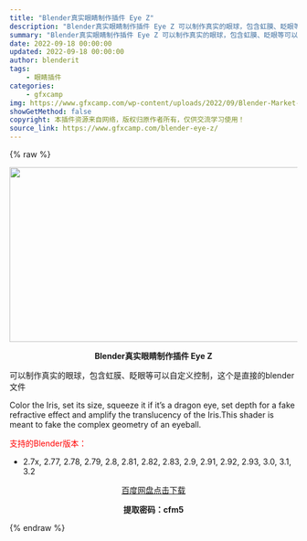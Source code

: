 ```yaml
---
title: "Blender真实眼睛制作插件 Eye Z"
description: "Blender真实眼睛制作插件 Eye Z 可以制作真实的眼球，包含虹膜、眨眼等可以自定义控制，这个是直接的blender文件 Color the Iris, set its size, squeez..."
summary: "Blender真实眼睛制作插件 Eye Z 可以制作真实的眼球，包含虹膜、眨眼等可以自定义控制，这个是直接的blender文件 Color the Iris, set its size, squeez..."
date: 2022-09-18 00:00:00
updated: 2022-09-18 00:00:00
author: blenderit
tags: 
    - 眼睛插件
categories:
    - gfxcamp
img: https://www.gfxcamp.com/wp-content/uploads/2022/09/Blender-Market-–-Eye-Z.jpg
showGetMethod: false
copyright: 本插件资源来自网络，版权归原作者所有，仅供交流学习使用！
source_link: https://www.gfxcamp.com/blender-eye-z/
---
```


{% raw %}
<div><p><img decoding="async" class="aligncenter size-full wp-image-106978" src="https://www.gfxcamp.com/wp-content/uploads/2022/09/Blender-Market-%E2%80%93-Eye-Z.jpg" data-src="https://www.gfxcamp.com/wp-content/uploads/2022/09/Blender-Market-–-Eye-Z.jpg" alt="" width="590" height="306" data-srcset="https://www.gfxcamp.com/wp-content/uploads/2022/09/Blender-Market-–-Eye-Z.jpg 590w, https://www.gfxcamp.com/wp-content/uploads/2022/09/Blender-Market-–-Eye-Z-150x78.jpg 150w" data-sizes="(max-width: 590px) 100vw, 590px"></p><p style="text-align: center;"><strong>Blender真实眼睛制作插件 Eye Z</strong></p><p>可以制作真实的眼球，包含虹膜、眨眼等可以自定义控制，这个是直接的blender文件</p><p>Color the Iris, set its size, squeeze it if it’s a dragon eye, set depth for a fake refractive effect and amplify the translucency of the Iris.This shader is meant to fake the complex geometry of an eyeball.</p><p style="text-align: left;"><span style="color: #ff0000;">支持的Blender版本：</span></p><ul>
<li style="text-align: left;">2.7x, 2.77, 2.78, 2.79, 2.8, 2.81, 2.82, 2.83, 2.9, 2.91, 2.92, 2.93, 3.0, 3.1, 3.2</li>
</ul><p style="text-align: center;"><a class="maxbutton-3 maxbutton maxbutton-baidu" target="_blank" rel="noopener" href="https://pan.baidu.com/s/18LWg8lSOnLkBS93zrFT6kA?pwd=cfm5"><span class="mb-text">百度网盘点击下载</span></a></p><p style="text-align: center;"><strong>提取密码：cfm5</strong></p></div>
<div style="display: none">gfxcamp</div>
{% endraw %}